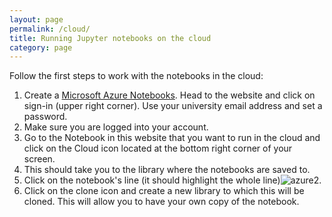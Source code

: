 ```yaml
---
layout: page
permalink: /cloud/
title: Running Jupyter notebooks on the cloud
category: page
---
```


Follow the first steps to work with the notebooks in the cloud:

1. Create a [Microsoft Azure Notebooks](https://notebooks.azure.com). Head to the website and click on sign-in (upper right corner). Use your university email address and set a password.
2. Make sure you are logged into your account.
3. Go to the Notebook in this website that you want to run in the cloud and click on the Cloud icon located at the bottom right corner of your screen.
4. This should take you to the library where the notebooks are saved to.
5. Click on the notebook's line (it should highlight the whole line)![azure2]({{site.url}}{{site.baseurl}}/images/azure2.png).
6. Click on the clone icon and create a new library to which this will be cloned. This will allow you to have your own copy of the notebook.


<br>
<a href="{{site.url}}{{site.baseurl}}/index.html" class="float">
<i class="fa fa-home my-float"></i>
</a>
